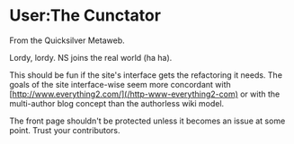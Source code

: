 
# User:The Cunctator

From the Quicksilver Metaweb.

Lordy, lordy. NS joins the real world (ha ha). 

This should be fun if the site's interface gets the refactoring it needs. The goals of the site interface-wise seem more concordant with [http://www.everything2.com/](/http-www-everything2-com) or with the multi-author blog concept than the authorless wiki model.

The front page shouldn't be protected unless it becomes an issue at some point. Trust your contributors.
